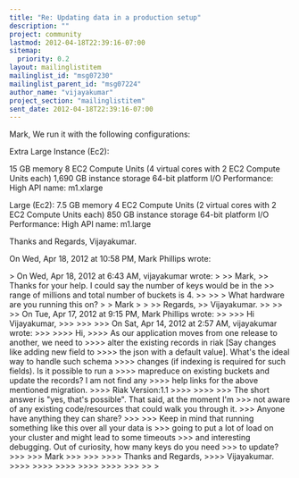```yaml
---
title: "Re: Updating data in a production setup"
description: ""
project: community
lastmod: 2012-04-18T22:39:16-07:00
sitemap:
  priority: 0.2
layout: mailinglistitem
mailinglist_id: "msg07230"
mailinglist_parent_id: "msg07224"
author_name: "vijayakumar"
project_section: "mailinglistitem"
sent_date: 2012-04-18T22:39:16-07:00
---
```



Mark,
 We run it with the following configurations:

Extra Large Instance (Ec2):

15 GB memory
8 EC2 Compute Units (4 virtual cores with 2 EC2 Compute Units each)
1,690 GB instance storage
64-bit platform
I/O Performance: High
API name: m1.xlarge

Large (Ec2):
7.5 GB memory
4 EC2 Compute Units (2 virtual cores with 2 EC2 Compute Units each)
850 GB instance storage
64-bit platform
I/O Performance: High
API name: m1.large

Thanks and Regards,
Vijayakumar.


On Wed, Apr 18, 2012 at 10:58 PM, Mark Phillips  wrote:

&gt; On Wed, Apr 18, 2012 at 6:43 AM, vijayakumar wrote:
&gt;
&gt;&gt; Mark,
&gt;&gt; Thanks for your help. I could say the number of keys would be in the
&gt;&gt; range of millions and total number of buckets is 4.
&gt;&gt;
&gt;&gt;
&gt; What hardware are you running this on?
&gt;
&gt; Mark
&gt;
&gt;
&gt;&gt; Regards,
&gt;&gt; Vijayakumar.
&gt;&gt;
&gt;&gt;
&gt;&gt; On Tue, Apr 17, 2012 at 9:15 PM, Mark Phillips  wrote:
&gt;&gt;
&gt;&gt;&gt; Hi Vijayakumar,
&gt;&gt;&gt;
&gt;&gt;&gt;
&gt;&gt;&gt; On Sat, Apr 14, 2012 at 2:57 AM, vijayakumar wrote:
&gt;&gt;&gt;
&gt;&gt;&gt;&gt; Hi,
&gt;&gt;&gt;&gt; As our application moves from one release to another, we need to
&gt;&gt;&gt;&gt; alter the existing records in riak [Say changes like adding new field to
&gt;&gt;&gt;&gt; the json with a default value]. What's the ideal way to handle such schema
&gt;&gt;&gt;&gt; changes (if indexing is required for such fields). Is it possible to run a
&gt;&gt;&gt;&gt; mapreduce on existing buckets and update the records? I am not find any
&gt;&gt;&gt;&gt; help links for the above mentioned migration.
&gt;&gt;&gt;&gt; Riak Version:1.1
&gt;&gt;&gt;&gt;
&gt;&gt;&gt;&gt;
&gt;&gt;&gt; The short answer is "yes, that's possible". That said, at the moment I'm
&gt;&gt;&gt; not aware of any existing code/resources that could walk you through it.
&gt;&gt;&gt; Anyone have anything they can share?
&gt;&gt;&gt;
&gt;&gt;&gt; Keep in mind that running something like this over all your data is
&gt;&gt;&gt; going to put a lot of load on your cluster and might lead to some timeouts
&gt;&gt;&gt; and interesting debugging. Out of curiosity, how many keys do you need
&gt;&gt;&gt; to update?
&gt;&gt;&gt;
&gt;&gt;&gt; Mark
&gt;&gt;&gt;
&gt;&gt;&gt;
&gt;&gt;&gt;&gt; Thanks and Regards,
&gt;&gt;&gt;&gt; Vijayakumar.
&gt;&gt;&gt;&gt;
&gt;&gt;&gt;&gt;
&gt;&gt;&gt;&gt;
&gt;&gt;&gt;&gt;
&gt;&gt;&gt;&gt;
&gt;&gt;&gt;
&gt;&gt;
&gt;
